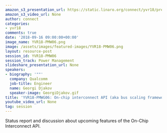 ```yaml
---
amazon_s3_presentation_url: https://static.linaro.org/connect/yvr18/presentations/yvr18-pmw06.pdf
amazon_s3_video_url: None
author: connect
categories:
- yvr18
comments: true
date: '2018-09-16 09:00:00+00:00'
image_name: YVR18-PMW06.png
image: /assets/images/featured-images/YVR18-PMW06.png
layout: resource-post
session_id: YVR18-PMW06
session_track: Power Management
slideshare_presentation_url: None
speakers:
- biography: '""'
  company: Qualcomm
  job-title: Engineer
  name: Georgi Djakov
  speaker-image: GeorgiDjakov.gif
title: 'YVR18-PMWG06: On-chip interconnect API (aka bus scaling framework)'
youtube_video_url: None
tag: session
---
```


Status report and discussion about upcoming features of the On-Chip Interconnect API.
